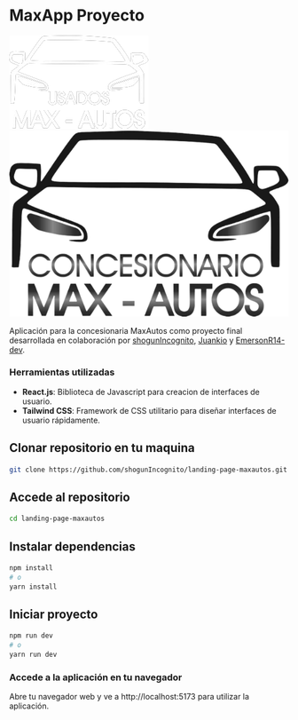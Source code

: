 # MaxApp Proyecto

![MaxLogo-dark](src/assets/maxautoslogoblanco.png#gh-dark-mode-only)![MaxLogo-light](src/assets/maxautosicon.png#gh-dark-mode-only#gh-light-mode-only)

Aplicación para la concesionaria MaxAutos como proyecto final desarrollada en colaboración por [shogunIncognito](https://github.com/shogunIncognito), [Juankio](https://github.com/juankio) y [EmersonR14-dev](https://github.com/EmersonR14-dev).

### Herramientas utilizadas
- **React.js**: Biblioteca de Javascript para creacion de interfaces de usuario.
- **Tailwind CSS**: Framework de CSS utilitario para diseñar interfaces de usuario rápidamente.


## Clonar repositorio en tu maquina
```bash
git clone https://github.com/shogunIncognito/landing-page-maxautos.git
```

## Accede al repositorio
```bash
cd landing-page-maxautos
```


## Instalar dependencias
```bash
npm install
# o
yarn install
```

## Iniciar proyecto
```bash
npm run dev
# o
yarn run dev
```

### Accede a la aplicación en tu navegador
Abre tu navegador web y ve a http://localhost:5173 para utilizar la aplicación.
